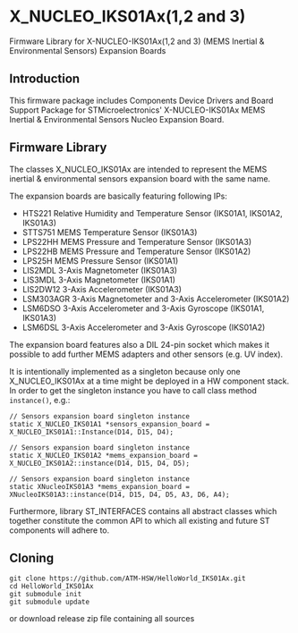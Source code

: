 # X_NUCLEO_IKS01Ax(1,2 and 3)

Firmware Library for X-NUCLEO-IKS01Ax(1,2 and 3) (MEMS Inertial & Environmental Sensors) Expansion Boards

## Introduction

This firmware package includes Components Device Drivers and Board Support Package for STMicroelectronics' X-NUCLEO-IKS01Ax MEMS Inertial & Environmental Sensors Nucleo Expansion Board.

## Firmware Library
The classes X_NUCLEO_IKS01Ax are intended to represent the MEMS inertial & environmental sensors expansion board with the same name.

The expansion boards are basically featuring following IPs:

* HTS221 Relative Humidity and Temperature Sensor (IKS01A1, IKS01A2, IKS01A3)
* STTS751 MEMS Temperature Sensor (IKS01A3)
* LPS22HH MEMS Pressure and Temperature Sensor (IKS01A3)
* LPS22HB MEMS Pressure and Temperature Sensor (IKS01A2)
* LPS25H MEMS Pressure Sensor (IKS01A1)
* LIS2MDL 3-Axis Magnetometer (IKS01A3)
* LIS3MDL 3-Axis Magnetometer (IKS01A1)
* LIS2DW12 3-Axis Accelerometer (IKS01A3)
* LSM303AGR 3-Axis Magnetometer and 3-Axis Accelerometer (IKS01A2)
* LSM6DSO 3-Axis Accelerometer and 3-Axis Gyroscope (IKS01A1, IKS01A3)
* LSM6DSL 3-Axis Accelerometer and 3-Axis Gyroscope (IKS01A2)


The expansion board features also a DIL 24-pin socket which makes it possible to add further MEMS adapters and other sensors (e.g. UV index).

It is intentionally implemented as a singleton because only one X_NUCLEO_IKS01Ax at a time might be deployed in a HW component stack. In order to get the singleton instance you have to call class method `instance()`, e.g.:

```
// Sensors expansion board singleton instance
static X_NUCLEO_IKS01A1 *sensors_expansion_board = X_NUCLEO_IKS01A1::Instance(D14, D15, D4);
```

```
// Sensors expansion board singleton instance
static X_NUCLEO_IKS01A2 *mems_expansion_board = X_NUCLEO_IKS01A2::instance(D14, D15, D4, D5);
```

```
// Sensors expansion board singleton instance
static XNucleoIKS01A3 *mems_expansion_board = XNucleoIKS01A3::instance(D14, D15, D4, D5, A3, D6, A4);
```

Furthermore, library ST_INTERFACES contains all abstract classes which together constitute the common API to which all existing and future ST components will adhere to.


## Cloning

```
git clone https://github.com/ATM-HSW/HelloWorld_IKS01Ax.git
cd HelloWorld_IKS01Ax
git submodule init
git submodule update
```

or download release zip file containing all sources